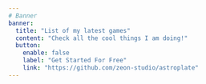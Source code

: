 ```yaml
---
# Banner
banner:
  title: "List of my latest games"
  content: "Check all the cool things I am doing!"
  button:
    enable: false
    label: "Get Started For Free"
    link: "https://github.com/zeon-studio/astroplate"
---
```

